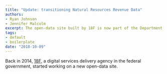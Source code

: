 ```yaml
---
title: "Update: transitioning Natural Resources Revenue Data"
authors: 
- Ryan Johnson
- Jennifer Malcolm
excerpt: The open-data site built by 18F is now part of the Department of the Interior.
tags:
- default
- boilerplate
date: "2018-10-09"
---
```


Back in 2014, [18F](https://18f.gsa.gov/), a digital services delivery agency in the federal government, started working on a new open-data site. 
